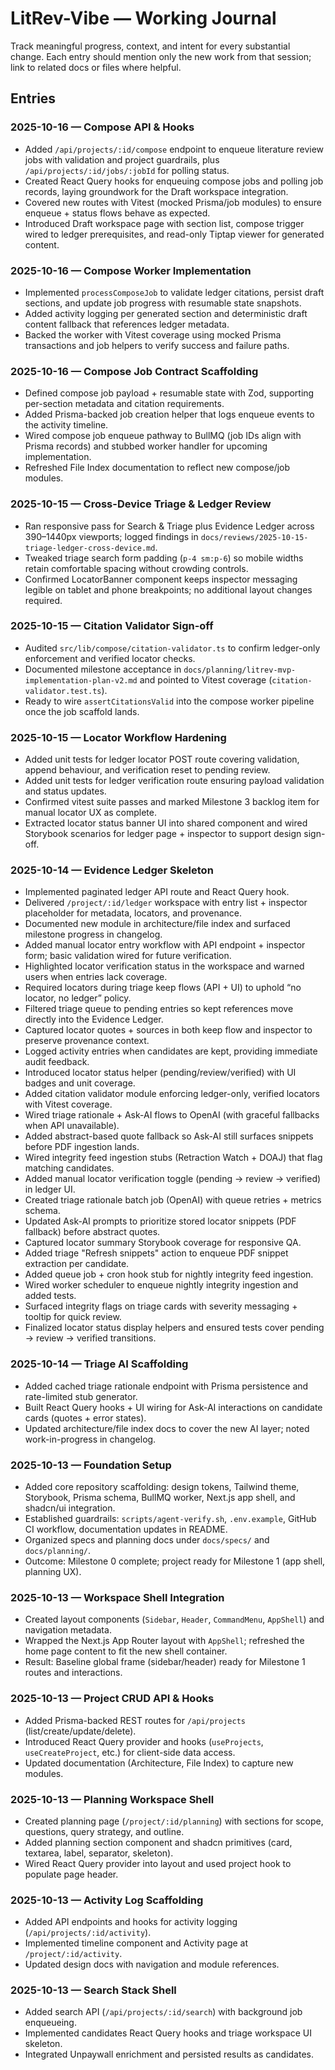# LitRev-Vibe — Working Journal

Track meaningful progress, context, and intent for every substantial change. Each entry should mention only the new work from that session; link to related docs or files where helpful.

## Entries

### 2025-10-16 — Compose API & Hooks
- Added `/api/projects/:id/compose` endpoint to enqueue literature review jobs with validation and project guardrails, plus `/api/projects/:id/jobs/:jobId` for polling status.
- Created React Query hooks for enqueuing compose jobs and polling job records, laying groundwork for the Draft workspace integration.
- Covered new routes with Vitest (mocked Prisma/job modules) to ensure enqueue + status flows behave as expected.
- Introduced Draft workspace page with section list, compose trigger wired to ledger prerequisites, and read-only Tiptap viewer for generated content.

### 2025-10-16 — Compose Worker Implementation
- Implemented `processComposeJob` to validate ledger citations, persist draft sections, and update job progress with resumable state snapshots.
- Added activity logging per generated section and deterministic draft content fallback that references ledger metadata.
- Backed the worker with Vitest coverage using mocked Prisma transactions and job helpers to verify success and failure paths.

### 2025-10-16 — Compose Job Contract Scaffolding
- Defined compose job payload + resumable state with Zod, supporting per-section metadata and citation requirements.
- Added Prisma-backed job creation helper that logs enqueue events to the activity timeline.
- Wired compose job enqueue pathway to BullMQ (job IDs align with Prisma records) and stubbed worker handler for upcoming implementation.
- Refreshed File Index documentation to reflect new compose/job modules.

### 2025-10-15 — Cross-Device Triage & Ledger Review
- Ran responsive pass for Search & Triage plus Evidence Ledger across 390–1440px viewports; logged findings in `docs/reviews/2025-10-15-triage-ledger-cross-device.md`.
- Tweaked triage search form padding (`p-4 sm:p-6`) so mobile widths retain comfortable spacing without crowding controls.
- Confirmed LocatorBanner component keeps inspector messaging legible on tablet and phone breakpoints; no additional layout changes required.

### 2025-10-15 — Citation Validator Sign-off
- Audited `src/lib/compose/citation-validator.ts` to confirm ledger-only enforcement and verified locator checks.
- Documented milestone acceptance in `docs/planning/litrev-mvp-implementation-plan-v2.md` and pointed to Vitest coverage (`citation-validator.test.ts`).
- Ready to wire `assertCitationsValid` into the compose worker pipeline once the job scaffold lands.

### 2025-10-15 — Locator Workflow Hardening
- Added unit tests for ledger locator POST route covering validation, append behaviour, and verification reset to pending review.
- Added unit tests for ledger verification route ensuring payload validation and status updates.
- Confirmed vitest suite passes and marked Milestone 3 backlog item for manual locator UX as complete.
- Extracted locator status banner UI into shared component and wired Storybook scenarios for ledger page + inspector to support design sign-off.

### 2025-10-14 — Evidence Ledger Skeleton
- Implemented paginated ledger API route and React Query hook.
- Delivered `/project/:id/ledger` workspace with entry list + inspector placeholder for metadata, locators, and provenance.
- Documented new module in architecture/file index and surfaced milestone progress in changelog.
- Added manual locator entry workflow with API endpoint + inspector form; basic validation wired for future verification.
- Highlighted locator verification status in the workspace and warned users when entries lack coverage.
- Required locators during triage keep flows (API + UI) to uphold “no locator, no ledger” policy.
- Filtered triage queue to pending entries so kept references move directly into the Evidence Ledger.
- Captured locator quotes + sources in both keep flow and inspector to preserve provenance context.
- Logged activity entries when candidates are kept, providing immediate audit feedback.
- Introduced locator status helper (pending/review/verified) with UI badges and unit coverage.
- Added citation validator module enforcing ledger-only, verified locators with Vitest coverage.
- Wired triage rationale + Ask-AI flows to OpenAI (with graceful fallbacks when API unavailable).
- Added abstract-based quote fallback so Ask-AI still surfaces snippets before PDF ingestion lands.
- Wired integrity feed ingestion stubs (Retraction Watch + DOAJ) that flag matching candidates.
- Added manual locator verification toggle (pending → review → verified) in ledger UI.
- Created triage rationale batch job (OpenAI) with queue retries + metrics schema.
- Updated Ask-AI prompts to prioritize stored locator snippets (PDF fallback) before abstract quotes.
- Captured locator summary Storybook coverage for responsive QA.
- Added triage "Refresh snippets" action to enqueue PDF snippet extraction per candidate.
- Added queue job + cron hook stub for nightly integrity feed ingestion.
- Wired worker scheduler to enqueue nightly integrity ingestion and added tests.
- Surfaced integrity flags on triage cards with severity messaging + tooltip for quick review.
- Finalized locator status display helpers and ensured tests cover pending → review → verified transitions.

### 2025-10-14 — Triage AI Scaffolding
- Added cached triage rationale endpoint with Prisma persistence and rate-limited stub generator.
- Built React Query hooks + UI wiring for Ask-AI interactions on candidate cards (quotes + error states).
- Updated architecture/file index docs to cover the new AI layer; noted work-in-progress in changelog.

### 2025-10-13 — Foundation Setup
- Added core repository scaffolding: design tokens, Tailwind theme, Storybook, Prisma schema, BullMQ worker, Next.js app shell, and shadcn/ui integration.
- Established guardrails: `scripts/agent-verify.sh`, `.env.example`, GitHub CI workflow, documentation updates in README.
- Organized specs and planning docs under `docs/specs/` and `docs/planning/`.
- Outcome: Milestone 0 complete; project ready for Milestone 1 (app shell, planning UX).

### 2025-10-13 — Workspace Shell Integration
- Created layout components (`Sidebar`, `Header`, `CommandMenu`, `AppShell`) and navigation metadata.
- Wrapped the Next.js App Router layout with `AppShell`; refreshed the home page content to fit the new shell container.
- Result: Baseline global frame (sidebar/header) ready for Milestone 1 routes and interactions.
### 2025-10-13 — Project CRUD API & Hooks
- Added Prisma-backed REST routes for `/api/projects` (list/create/update/delete).
- Introduced React Query provider and hooks (`useProjects`, `useCreateProject`, etc.) for client-side data access.
- Updated documentation (Architecture, File Index) to capture new modules.
### 2025-10-13 — Planning Workspace Shell
- Created planning page (`/project/:id/planning`) with sections for scope, questions, query strategy, and outline.
- Added planning section component and shadcn primitives (card, textarea, label, separator, skeleton).
- Wired React Query provider into layout and used project hook to populate page header.
### 2025-10-13 — Activity Log Scaffolding
- Added API endpoints and hooks for activity logging (`/api/projects/:id/activity`).
- Implemented timeline component and Activity page at `/project/:id/activity`.
- Updated design docs with navigation and module references.
### 2025-10-13 — Search Stack Shell
- Added search API (`/api/projects/:id/search`) with background job enqueueing.
- Implemented candidates React Query hooks and triage workspace UI skeleton.
- Integrated Unpaywall enrichment and persisted results as candidates.
